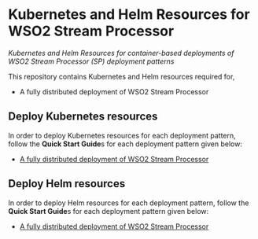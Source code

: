 # Kubernetes and Helm Resources for WSO2 Stream Processor
*Kubernetes and Helm Resources for container-based deployments of WSO2 Stream Processor (SP) deployment patterns*

This repository contains Kubernetes and Helm resources required for,

* A fully distributed deployment of WSO2 Stream Processor

## Deploy Kubernetes resources

In order to deploy Kubernetes resources for each deployment pattern, follow the **Quick Start Guide**s for each deployment pattern
given below:

* [A fully distributed deployment of WSO2 Stream Processor](pattern-distributed/README.md)

## Deploy Helm resources

In order to deploy Helm resources for each deployment pattern, follow the **Quick Start Guide**s for each deployment pattern
given below:

* [A fully distributed deployment of WSO2 Stream Processor](helm/pattern-distributed/README.md)

